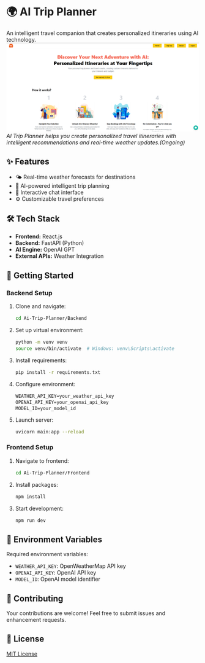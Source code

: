 # 🌍 AI Trip Planner

An intelligent travel companion that creates personalized itineraries using AI technology.
![Trip Planner - Your AI Travel Companion](Frontend/public/git.png)
*AI Trip Planner helps you create personalized travel itineraries with intelligent recommendations and real-time weather updates.(Ongoing)*
 

## ✨ Features

- 🌤️ Real-time weather forecasts for destinations
- 🤖 AI-powered intelligent trip planning
- 💬 Interactive chat interface
- ⚙️ Customizable travel preferences

## 🛠️ Tech Stack

- **Frontend:** React.js
- **Backend:** FastAPI (Python)
- **AI Engine:** OpenAI GPT
- **External APIs:** Weather Integration

## 🚀 Getting Started

### Backend Setup

1. Clone and navigate:
   ```bash
   cd Ai-Trip-Planner/Backend
   ```

2. Set up virtual environment:
   ```bash
   python -m venv venv
   source venv/bin/activate  # Windows: venv\Scripts\activate
   ```

3. Install requirements:
   ```bash
   pip install -r requirements.txt
   ```

4. Configure environment:
   ```env
   WEATHER_API_KEY=your_weather_api_key
   OPENAI_API_KEY=your_openai_api_key
   MODEL_ID=your_model_id
   ```

5. Launch server:
   ```bash
   uvicorn main:app --reload
   ```

### Frontend Setup

1. Navigate to frontend:
   ```bash
   cd Ai-Trip-Planner/Frontend
   ```

2. Install packages:
   ```bash
   npm install
   ```

3. Start development:
   ```bash
   npm run dev
   ```

## 🔑 Environment Variables

Required environment variables:
- `WEATHER_API_KEY`: OpenWeatherMap API key
- `OPENAI_API_KEY`: OpenAI API key
- `MODEL_ID`: OpenAI model identifier

## 🤝 Contributing

Your contributions are welcome! Feel free to submit issues and enhancement requests.

## 📝 License

[MIT License](LICENSE)
